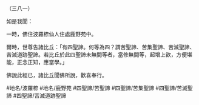 （三八一）

如是我聞：

一時，佛住波羅㮈仙人住處鹿野苑中。

爾時，世尊告諸比丘：「有四聖諦。何等為四？謂苦聖諦、苦集聖諦、苦滅聖諦、苦滅道跡聖諦。若比丘於此四聖諦未無間等者，當修無間等，起增上欲，方便堪能，正念正知，應當學。」

佛說此經已，諸比丘聞佛所說，歡喜奉行。

#地名/波羅㮈
#地名/鹿野苑
#四聖諦/苦聖諦
#四聖諦/苦集聖諦
#四聖諦/苦滅聖諦
#四聖諦/苦滅道跡聖諦

